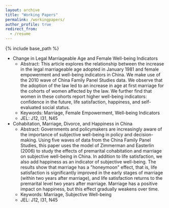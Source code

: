 ```yaml
---
layout: archive
title: "Working Papers"
permalink: /workingpapers/
author_profile: true
redirect_from:
  - /resume
---
```


{% include base_path %}

* Change in Legal Marriageable Age and Female Well-being Indicators
  * Abstract: This article explores the relationship between the increase in the legal marriageable age adopted in January 1981 and female empowerment and well-being indicators in China. We make use of the 2010 wave of China Family Panel Studies data. We observe that the adoption of the law led to an increase in age at first marriage for the cohorts of women affected by the law. We further find that women in these cohorts report higher well-being indicators: confidence in the future, life satisfaction, happiness, and self-evaluated social status.
  * Keywords: Marriage, Female Empowerment, Well-being Indicators
  * JEL: J12, I31, N45
* Cohabitation, Marriage, Divorce, and Happiness in China
  * Abstract: Governments and policymakers are increasingly aware of the importance of subjective well-being in policy and decision-making. Using five waves of data from the China Family Panel Studies, this paper uses the model of Zimmerman and Easterlin (2006) to study the effects of premarital cohabitation and marriage on subjective well-being in China. In addition to life satisfaction, we also add happiness as an indicator of subjective well-being. The results show that marriage has a "honeymoon" effect, that is, life satisfaction is significantly improved in the early stages of marriage (within two years after marriage), and life satisfaction returns to the premarital level two years after marriage. Marriage has a positive impact on happiness, but this effect gradually weakens over time.
  * Keywords: Marriage, Subjective Well-being
  * JEL: J12, I31, N45
  

